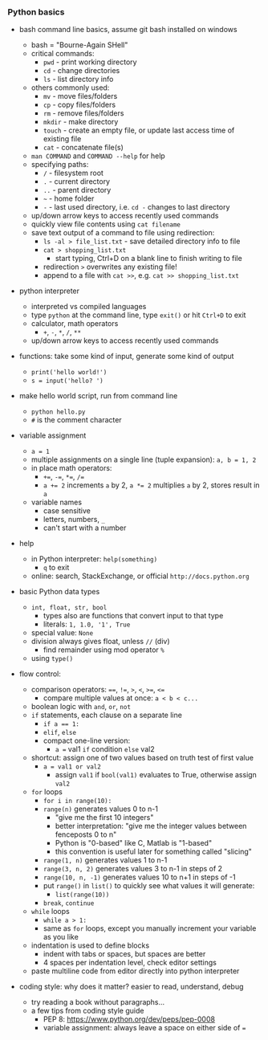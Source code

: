 ### Python basics

- bash command line basics, assume git bash installed on windows
    - bash = "Bourne-Again SHell"
    - critical commands:
        - `pwd` - print working directory
        - `cd` - change directories
        - `ls` - list directory info
    - others commonly used:
        - `mv` - move files/folders
        - `cp` - copy files/folders
        - `rm` - remove files/folders
        - `mkdir` - make directory
        - `touch` - create an empty file, or update last access time of existing file
        - `cat` - concatenate file(s)
    - `man COMMAND` and `COMMAND --help` for help
    - specifying paths:
        - `/` - filesystem root
        - `.` - current directory
        - `..` - parent directory
        - `~` - home folder
        - `-` - last used directory, i.e. `cd -` changes to last directory
    - up/down arrow keys to access recently used commands
    - quickly view file contents using `cat filename`
    - save text output of a command to file using redirection:
        - `ls -al > file_list.txt` - save detailed directory info to file
        - `cat > shopping_list.txt`
            - start typing, Ctrl+D on a blank line to finish writing to file
        - redirection `>` overwrites any existing file!
        - append to a file with `cat >>`, e.g. `cat >> shopping_list.txt`
- python interpreter
    - interpreted vs compiled languages
    - type `python` at the command line, type `exit()` or hit `Ctrl+D` to exit
    - calculator, math operators
        - `+`, `-`, `*`, `/`, `**`
    - up/down arrow keys to access recently used commands
- functions: take some kind of input, generate some kind of output
    - `print('hello world!')`
    - `s = input('hello? ')`
- make hello world script, run from command line
    - `python hello.py`
    - `#` is the comment character
- variable assignment
    - `a = 1`
    - multiple assignments on a single line (tuple expansion): `a, b = 1, 2`
    - in place math operators:
        - `+=`, `-=`, `*=`, `/=`
        - `a += 2` increments `a` by 2, `a *= 2` multiplies `a` by 2, stores result in `a`
    - variable names
        - case sensitive
        - letters, numbers, `_`
        - can't start with a number
- help
    - in Python interpreter: `help(something)`
        - `q` to exit
    - online: search, StackExchange, or official `http://docs.python.org`
- basic Python data types
    - `int, float, str, bool`
        - types also are functions that convert input to that type
        - literals: `1, 1.0, '1', True`
    - special value: `None`
    - division always gives float, unless `//` (div)
        - find remainder using mod operator `%`
    - using `type()`
- flow control:
    - comparison operators: `==`, `!=`, `>`, `<`, `>=`, `<=`
        - compare multiple values at once: `a < b < c...`
    - boolean logic with `and`, `or`, `not`
    - `if` statements, each clause on a separate line
        - `if a == 1:`
        - `elif`, `else`
        - compact one-line version:
            - `a =` val1 `if` condition `else` val2
    - shortcut: assign one of two values based on truth test of first value
        - `a = val1 or val2`
            - assign `val1` if `bool(val1)` evaluates to True, otherwise assign `val2`
    - `for` loops
        - `for i in range(10):`
        - `range(n)` generates values 0 to n-1
            - "give me the first 10 integers"
            - better interpretation: "give me the integer values between fenceposts 0 to n"
            - Python is "0-based" like C, Matlab is "1-based"
            - this convention is useful later for something called "slicing"
        - `range(1, n)` generates values 1 to n-1
        - `range(3, n, 2)` generates values 3 to n-1 in steps of 2
        - `range(10, n, -1)` generates values 10 to n+1 in steps of -1
        - put `range()` in `list()` to quickly see what values it will generate:
            - `list(range(10))`
        - `break`, `continue`
    - `while` loops
        - `while a > 1:`
        - same as `for` loops, except you manually increment your variable as you like
    - indentation is used to define blocks
        - indent with tabs or spaces, but spaces are better
        - 4 spaces per indentation level, check editor settings
    - paste multiline code from editor directly into python interpreter

- coding style: why does it matter? easier to read, understand, debug
    - try reading a book without paragraphs...
    - a few tips from coding style guide
        - PEP 8: <https://www.python.org/dev/peps/pep-0008>
        - variable assignment: always leave a space on either side of `=`
